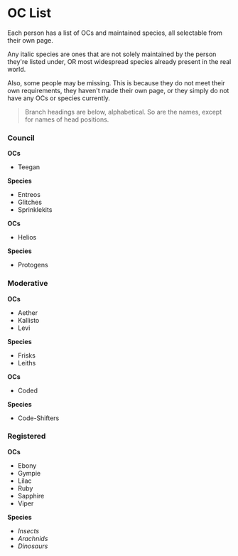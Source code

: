 # OC List

Each person has a list of OCs and maintained species, all selectable from their own page.

Any italic species are ones that are not solely maintained by the person they're listed under, OR most widespread species already present in the real world.

Also, some people may be missing. This is because they do not meet their own requirements, they haven't made their own page, or they simply do not have any OCs or species currently.

> Branch headings are below, alphabetical. So are the names, except for names of head positions.

### Council
<tabs>
<tab id="C_1" title="Crazer">

**OCs**
* Teegan

**Species**
* Entreos
* Glitches
* Sprinklekits
</tab>
<tab id="C_2" title="Engineer">

**OCs**
* Helios

**Species**
* Protogens
</tab>
</tabs>

<!--### Legislative
<tabs>
<tab id="HL" title="Spookie">

**OCs**
* Teegan

**Species**
* Entreos
* Glitches
* Sprinklekits
</tab>
</tabs>-->

### Moderative
<tabs>
<tab id="HM" title="Ult">

**OCs**
* Aether
* Kallisto
* Levi

**Species**
* Frisks
* Leiths
</tab>
<tab id="M_1" title="Blue">

**OCs**
* Coded

**Species**
* Code-Shifters
</tab>
</tabs>

### Registered
<tabs>
<tab id="R_1" title="Recluse">

**OCs**
* Ebony
* Gympie
* Lilac
* Ruby
* Sapphire
* Viper

**Species**
* _Insects_
* _Arachnids_
* _Dinosaurs_
</tab>
</tabs>
